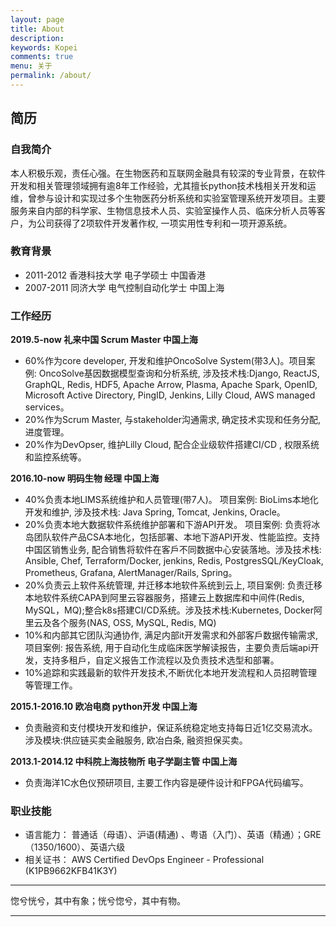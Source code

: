 ```yaml
---
layout: page
title: About
description:
keywords: Kopei
comments: true
menu: 关于
permalink: /about/
---
```

## 简历
### 自我简介
本人积极乐观，责任心强。在生物医药和互联网金融具有较深的专业背景，在软件开发和相关管理领域拥有逾8年工作经验，尤其擅长python技术栈相关开发和运维，曾参与设计和实现过多个生物医药分析系统和实验室管理系统开发项目。主要服务来自内部的科学家、生物信息技术人员、实验室操作人员、临床分析人员等客户，为公司获得了2项软件开发著作权, 一项实用性专利和一项开源系统。

### 教育背景
- 2011-2012	香港科技大学	电子学硕士	中国香港
- 2007-2011	同济大学	电气控制自动化学士	中国上海

### 工作经历
**2019.5-now	礼来中国	Scrum Master	中国上海**
- 60%作为core developer, 开发和维护OncoSolve System(带3人)。项目案例: OncoSolve基因数据模型查询和分析系统, 涉及技术栈:Django, ReactJS, GraphQL, Redis, HDF5, Apache Arrow, Plasma, Apache Spark, OpenID, Microsoft Active Directory, PingID, Jenkins, Lilly Cloud, AWS managed services。
- 20%作为Scrum Master, 与stakeholder沟通需求, 确定技术实现和任务分配, 进度管理。
- 20%作为DevOpser, 维护Lilly Cloud, 配合企业级软件搭建CI/CD , 权限系统和监控系统等。

**2016.10-now	明码生物	经理	中国上海**
- 40%负责本地LIMS系统维护和人员管理(带7人)。 项目案例: BioLims本地化开发和维护, 涉及技术栈: Java Spring, Tomcat, Jenkins, Oracle。
- 20%负责本地大数据软件系统维护部署和下游API开发。 项目案例: 负责将冰岛团队软件产品CSA本地化，包括部署、本地下游API开发、性能监控。支持中国区销售业务, 配合销售将软件在客戶不同数据中心安装落地。涉及技术栈: Ansible, Chef, Terraform/Docker, jenkins, Redis, PostgresSQL/KeyCloak, Prometheus, Grafana, AlertManager/Rails, Spring。
- 20%负责云上软件系统管理, 并迁移本地软件系统到云上, 项目案例: 负责迁移本地软件系统CAPA到阿里云容器服务，搭建云上数据库和中间件(Redis, MySQL，MQ);整合k8s搭建CI/CD系统。涉及技术栈:Kubernetes, Docker阿里云及各个服务(NAS, OSS, MySQL, Redis, MQ) 
- 10%和内部其它团队沟通协作, 满足内部it开发需求和外部客戶数据传输需求, 项目案例: 报告系统, 用于自动化生成临床医学解读报告，主要负责后端api开发，支持多租戶，自定义报告工作流程以及负责技术选型和部署。
- 10%追踪和实践最新的软件开发技术,不断优化本地开发流程和人员招聘管理等管理工作。

**2015.1-2016.10	    欧冶电商	python开发	中国上海**
- 负责融资和支付模块开发和维护，保证系统稳定地支持每日近1亿交易流水。涉及模块:供应链买卖金融服务, 欧冶白条, 融资担保买卖。

**2013.1-2014.12	中科院上海技物所	电子学副主管	中国上海**
- 负责海洋1C水色仪预研项目, 主要工作内容是硬件设计和FPGA代码编写。

### 职业技能
- 语言能力：	普通话（母语）、沪语(精通) 、粤语（入门）、英语（精通）；GRE（1350/1600）、英语六级
- 相关证书：	AWS Certified DevOps Engineer - Professional (K1PB9662KFB41K3Y)



---

惚兮恍兮，其中有象；恍兮惚兮，其中有物。

---

<audio  autoplay="autoplay">
  <source src="https://s3.ap-southeast-1.amazonaws.com/kopei-public/48%2B-%2B%E5%8F%8D%E9%AB%98%E6%BD%AE.flac" type="audio/flac" />
Your browser does not support the audio element.
</audio>
